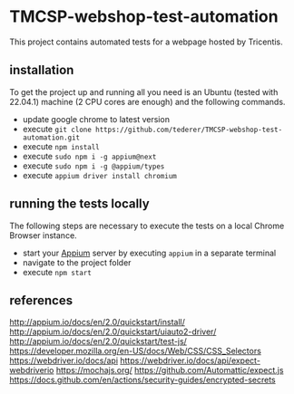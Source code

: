 # TMCSP-webshop-test-automation

This project contains automated tests for a webpage hosted by Tricentis.

## installation

To get the project up and running all you need is an Ubuntu (tested with 22.04.1) machine (2 CPU cores are enough) and the following commands.

* update google chrome to latest version
* execute `git clone https://github.com/tederer/TMCSP-webshop-test-automation.git`
* execute `npm install`
* execute `sudo npm i -g appium@next`
* execute `sudo npm i -g @appium/types`
* execute `appium driver install chromium`

## running the tests locally

The following steps are necessary to execute the tests on a local Chrome Browser instance.

* start your [Appium](http://appium.io) server by executing `appium` in a separate terminal
* navigate to the project folder
* execute `npm start`

## references

http://appium.io/docs/en/2.0/quickstart/install/
http://appium.io/docs/en/2.0/quickstart/uiauto2-driver/
http://appium.io/docs/en/2.0/quickstart/test-js/
https://developer.mozilla.org/en-US/docs/Web/CSS/CSS_Selectors
https://webdriver.io/docs/api
https://webdriver.io/docs/api/expect-webdriverio
https://mochajs.org/
https://github.com/Automattic/expect.js
https://docs.github.com/en/actions/security-guides/encrypted-secrets
